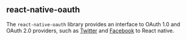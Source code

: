 ## react-native-oauth

The `react-native-oauth` library provides an interface to OAuth 1.0 and OAuth 2.0 providers, such as [Twitter](http://twitter.com) and [Facebook](http://facebook.com) to React native.
